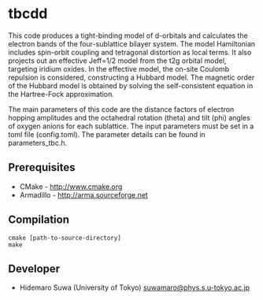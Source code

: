 tbcdd
==========================

This code produces a tight-binding model of d-orbitals and calculates the electron bands of the four-sublattice bilayer system. The model Hamiltonian includes spin-orbit coupling and tetragonal distortion as local terms. It also projects out an effective Jeff=1/2 model from the t2g orbital model, targeting iridium oxides. In the effective model, the on-site Coulomb repulsion is considered, constructing a Hubbard model. The magnetic order of the Hubbard model is obtained by solving the self-consistent equation in the Hartree-Fock approximation.

The main parameters of this code are the distance factors of electron hopping amplitudes and the octahedral rotation (theta) and tilt (phi) angles of oxygen anions for each sublattice. The input parameters must be set in a toml file (config.toml). The parameter details can be found in parameters_tbc.h.
	
## Prerequisites

 - CMake - http://www.cmake.org 
 - Armadillo - http://arma.sourceforge.net
 
## Compilation

    cmake [path-to-source-directory]
    make
    
## Developer

 - Hidemaro Suwa (University of Tokyo) suwamaro@phys.s.u-tokyo.ac.jp
